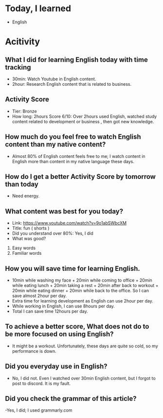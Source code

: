 # Today, I learned 
- English

# Acitivity
## What I did for learning English today with time tracking
- 30min: Watch Youtube in English content.
- 2hour: Research English content that is related to business.

## Activity Score
- Tier: Bronze
- How long: 2hours
Score 6/10: Over 2hours used English, watched study content related to development or business , then got new knowledge.

## How much do you feel free to watch English content than my native content?
- Almost 80% of English content feels free to me; I watch content in English more than content in my native language these days.

## How do I get a better Activity Score by tomorrow than today
- Need energy.

## What content was best for you today?
- Link: https://www.youtube.com/watch?v=9o1abSWbcXM
- Title: fun ( shorts ) 
- Did you understand over 80%:  Yes, I did
- What was good?
1. Easy words
2. Familiar words

## How you will save time for learning English.
- 10min while washing my face + 20min while coming to office + 20min while eating lunch + 20min taking a rest + 20min after back to workout + 20min while eating dinner + 20min while back to the office. So I can save almost 2hour per day.
- Extra time for learning development as English can use 2hour per day.
- While working in English, I can use 8hours per day.
- Total I can save time 12hours per day.

## To achieve a better score, What does not do to be more focused on using English?
- It might be a workout. Unfortunately, these days are quite so cold, so my performance is down. 

## Did you everyday use in English?
- No, I did not. Even I watched over 30min English content, but I forgot to post to discord. It is my fault. 

## Did you check the grammar of this article?
-Yes, I did; I used grammarly.com 
